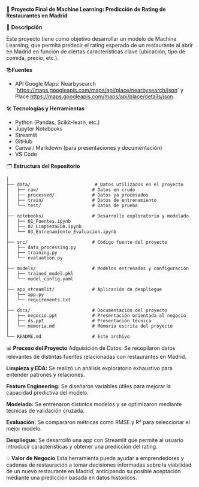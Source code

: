 🧠 **Proyecto Final de Machine Learning: Predicción de Rating de Restaurantes en Madrid**

📌 **Descripción**

Este proyecto tiene como objetivo desarrollar un modelo de Machine Learning, que permita predecir el rating esperado de un restaurante al abrir en Madrid en función de ciertas características clave (ubicación, tipo de comida, precio, etc.).

📚**Fuentes**
- API Google Maps: Nearbysearch 'https://maps.googleapis.com/maps/api/place/nearbysearch/json' y Place https://maps.googleapis.com/maps/api/place/details/json.


🛠️ **Tecnologías y Herramientas**
  - Python (Pandas, Scikit-learn, etc.)
  - Jupyter Notebooks
  - Streamlit
  - GitHub
  - Canva / Markdown (para presentaciones y documentación)
  - VS Code

🗂️ **Estructura del Repositorio**
```
│
├── data/                        # Datos utilizados en el proyecto
│   ├── raw/                    # Datos en crudo
│   ├── processed/              # Datos ya procesados
│   ├── train/                  # Datos de entrenamiento
│   └── test/                   # Datos de prueba
│
├── notebooks/                  # Desarrollo exploratorio y modelado
│   ├── 01_Fuentes.ipynb
│   ├── 02_LimpiezaEDA.ipynb
│   └── 03_Entrenamiento_Evaluacion.ipynb
│
├── src/                        # Código fuente del proyecto
│   ├── data_processing.py
│   ├── training.py
│   └── evaluation.py
│
├── models/                     # Modelos entrenados y configuración
│   ├── trained_model.pkl
│   └── model_config.yaml
│
├── app_streamlit/              # Aplicación de despliegue
│   ├── app.py
│   └── requirements.txt
│
├── docs/                       # Documentación del proyecto
│   ├── negocio.ppt             # Presentación orientada al negocio
│   ├── ds.ppt                  # Presentación técnica
│   └── memoria.md              # Memoria escrita del proyecto
│
└── README.md                   # Este archivo
```
📊 **Proceso del Proyecto**
Adquisición de Datos: Se recopilaron datos relevantes de distintas fuentes relacionadas con restaurantes en Madrid.

**Limpieza y EDA:** Se realizó un análisis exploratorio exhaustivo para entender patrones y relaciones.

**Feature Engineering:** Se diseñaron variables útiles para mejorar la capacidad predictiva del modelo.

**Modelado:** Se entrenaron distintos modelos y se optimizaron mediante técnicas de validación cruzada.

**Evaluación:** Se compararon métricas como RMSE y R² para seleccionar el mejor modelo.

**Despliegue:** Se desarrolló una app con Streamlit que permite al usuario introducir características y obtener una predicción del rating.

💡 **Valor de Negocio**
Esta herramienta puede ayudar a emprendedores y cadenas de restauración a tomar decisiones informadas sobre la viabilidad de un nuevo restaurante en Madrid, anticipando su posible aceptación mediante una predicción basada en datos históricos.

